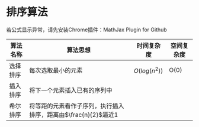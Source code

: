 # 排序算法
若公式显示异常，请先安装Chrome插件：MathJax Plugin for Github

算法名称 | 算法思想 | 时间复杂度 | 空间复杂度
---- | ---- | ---- | ---- |
选择排序 | 每次选取最小的元素 | $O(log(n^2))$ | O(0)
插入排序 | 将下一个元素插入已有的序列中 | 
希尔排序 | 将等距的元素看作子序列，执行插入排序，距离由$\frac{n}{2}$逼近1

